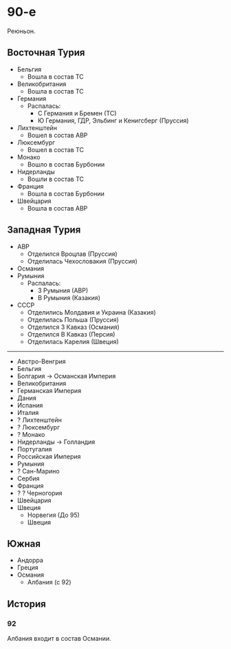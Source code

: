 # 90-е

Реюньон.

## Восточная Турия

*   Бельгия
    *   Вошла в состав ТС
*   Великобритания
    *   Вошла в состав ТС
*   Германия
    *   Распалась:
        *   С Германия и Бремен (ТС)
        *   Ю Германия, ГДР, Эльбинг и Кенигсберг (Пруссия)
*   Лихтенштейн
    *   Вошел в состав АВР
*   Люксембург
    *   Вошел в состав ТС
*   Монако
    *   Вошло в состав Бурбонии
*   Нидерланды
    *   Вошли в состав ТС
*   Франция
    *   Вошла в состав Бурбонии
*   Швейцария
    *   Вошла в состав АВР

## Западная Турия

*   АВР
    *   Отделился Вроцлав (Пруссия)
    *   Отделилась Чехословакия (Пруссия)
*   Османия
*   Румыния
    *   Распалась:
        *   З Румыния (АВР)
        *   В Румыния (Казакия)
*   СССР
    *   Отделились Молдавия и Украина (Казакия)
    *   Отделилась Польша (Пруссия)
    *   Отделился З Кавказ (Османия)
    *   Отделился В Кавказ (Персия)
    *   Отделилась Карелия (Швеция)

----

*   Австро-Венгрия
*   Бельгия
*   Болгария -> Османская Империя
*   Великобритания
*   Германская Империя
*   Дания
*   Испания
*   Италия
*   ? Лихтенштейн
*   ? Люксембург
*   ? Монако
*   Нидерланды -> Голландия
*   Португалия
*   Российская Империя
*   Румыния
*   ? Сан-Марино
*   Сербия
*   Франция
*   ? ? Черногория
*   Швейцария
*   Швеция
    *   Норвегия (До 95)
    *   Швеция

## Южная

*   Андорра
*   Греция
*   Османия
    *   Албания (с 92)

## История

### 92

Албания входит в состав Османии.
